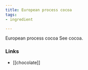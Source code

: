 ```yaml
---
title: European process cocoa
tags:
- ingredient

---
```

European process cocoa See cocoa.

### Links

* [[chocolate]]
